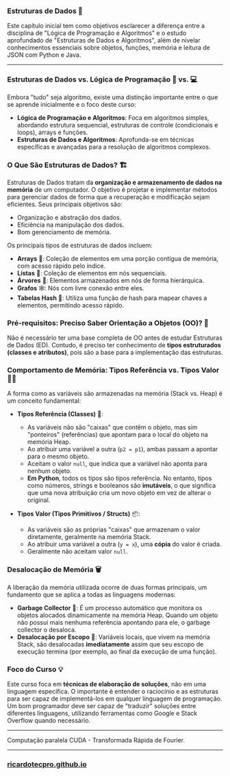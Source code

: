 ### Estruturas de Dados 🎯

Este capítulo inicial tem como objetivos esclarecer a diferença entre a disciplina de "Lógica de Programação e Algoritmos" e o estudo aprofundado de "Estruturas de Dados e Algoritmos", além de nivelar conhecimentos essenciais sobre objetos, funções, memória e leitura de JSON com Python e Java.

---

### Estruturas de Dados vs. Lógica de Programação 🤔 vs. 💻

Embora "tudo" seja algoritmo, existe uma distinção importante entre o que se aprende inicialmente e o foco deste curso:

* **Lógica de Programação e Algoritmos**: Foca em algoritmos simples, abordando estrutura sequencial, estruturas de controle (condicionais e loops), arrays e funções.
* **Estruturas de Dados e Algoritmos**: Aprofunda-se em técnicas específicas e avançadas para a resolução de algoritmos complexos.

### O Que São Estruturas de Dados? 🏗️

Estruturas de Dados tratam da **organização e armazenamento de dados na memória** de um computador. O objetivo é projetar e implementar métodos para gerenciar dados de forma que a recuperação e modificação sejam eficientes. Seus principais objetivos são:
* Organização e abstração dos dados.
* Eficiência na manipulação dos dados.
* Bom gerenciamento de memória.

Os principais tipos de estruturas de dados incluem:
* **Arrays** 🔢: Coleção de elementos em uma porção contígua de memória, com acesso rápido pelo índice.
* **Listas** 📜: Coleção de elementos em nós sequenciais.
* **Árvores** 🌳: Elementos armazenados em nós de forma hierárquica.
* **Grafos** 🕸️: Nós com livre conexão entre eles.
* **Tabelas Hash** 🔑: Utiliza uma função de hash para mapear chaves a elementos, permitindo acesso rápido.

### Pré-requisitos: Preciso Saber Orientação a Objetos (OO)? 🙋

Não é necessário ter uma base completa de OO antes de estudar Estruturas de Dados (ED). Contudo, é preciso ter conhecimento de **tipos estruturados (classes e atributos)**, pois são a base para a implementação das estruturas.

### Comportamento de Memória: Tipos Referência vs. Tipos Valor 🧠💾

A forma como as variáveis são armazenadas na memória (Stack vs. Heap) é um conceito fundamental:

* **Tipos Referência (Classes)** 🔗:
    * As variáveis não são "caixas" que contêm o objeto, mas sim "ponteiros" (referências) que apontam para o local do objeto na memória Heap.
    * Ao atribuir uma variável a outra (`p2 = p1`), ambas passam a apontar para o mesmo objeto.
    * Aceitam o valor `null`, que indica que a variável não aponta para nenhum objeto.
    * **Em Python**, todos os tipos são tipos referência. No entanto, tipos como números, strings e booleanos são **imutáveis**, o que significa que uma nova atribuição cria um novo objeto em vez de alterar o original.

* **Tipos Valor (Tipos Primitivos / Structs)** 📦:
    * As variáveis são as próprias "caixas" que armazenam o valor diretamente, geralmente na memória Stack.
    * Ao atribuir uma variável a outra (`y = x`), uma **cópia** do valor é criada.
    * Geralmente não aceitam valor `null`.

### Desalocação de Memória 🗑️

A liberação da memória utilizada ocorre de duas formas principais, um fundamento que se aplica a todas as linguagens modernas:

* **Garbage Collector** 🤖: É um processo automático que monitora os objetos alocados dinamicamente na memória Heap. Quando um objeto não possui mais nenhuma referência apontando para ele, o garbage collector o desaloca.
* **Desalocação por Escopo** 🚪: Variáveis locais, que vivem na memória Stack, são desalocadas **imediatamente** assim que seu escopo de execução termina (por exemplo, ao final da execução de uma função).

### Foco do Curso 💡

Este curso foca em **técnicas de elaboração de soluções**, não em uma linguagem específica. O importante é entender o raciocínio e as estruturas para ser capaz de implementá-los em qualquer linguagem de programação. Um bom programador deve ser capaz de "traduzir" soluções entre diferentes linguagens, utilizando ferramentas como Google e Stack Overflow quando necessário.


---

Computação paralela
CUDA - Transformada Rápida de Fourier.

---

### [ricardotecpro.github.io](https://ricardotecpro.github.io/)

